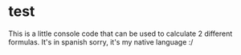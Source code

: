 # test
This is a little console code that can be used to calculate 2 different formulas.
It's in spanish sorry, it's my native language :/
